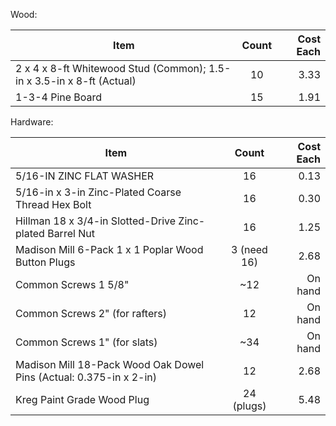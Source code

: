 
Wood:

| Item        | Count           | Cost Each  |
| ------------- |:-------------:| -----: |
2 x 4 x 8-ft Whitewood Stud (Common); 1.5-in x 3.5-in x 8-ft (Actual) | 10 |  3.33 |
1-3-4 Pine Board  | 15 | 1.91 |


Hardware:

| Item        | Count           | Cost Each  |
| ------------- |:-------------:| -----: |
5/16-IN ZINC FLAT WASHER | 16 | 0.13 |
5/16-in x 3-in Zinc-Plated Coarse Thread Hex Bolt | 16 | 0.30 |
Hillman 18 x 3/4-in Slotted-Drive Zinc-plated Barrel Nut | 16 | 1.25 |
Madison Mill 6-Pack 1 x 1 Poplar Wood Button Plugs | 3 (need 16) |  2.68 |
Common Screws 1 5/8" | ~12 | On hand|
Common Screws 2" (for rafters) | 12 | On hand|
Common Screws 1" (for slats) | ~34 | On hand |
Madison Mill 18-Pack Wood Oak Dowel Pins (Actual: 0.375-in x 2-in)| 12 | 2.68 |
Kreg Paint Grade Wood Plug | 24 (plugs) | 5.48
